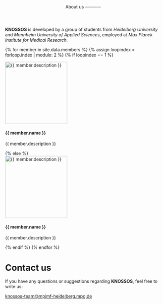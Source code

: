 <header class="major special">
About us
--------
</header>

**KNOSSOS** is developed by a group of students from *Heidelberg University* and *Mannheim University of Applied Sciences*, employed at *Max Planck Institute for Medical Research*.

{% for member in site.data.members %}
{% assign loopindex = forloop.index | modulo: 2 %}
{% if loopindex == 1 %}
<div class="row -text-center">
<div class="col -margin">
<img src="{{ site.baseurl }}images/team/{{ member.picture }}" alt="{{ member.description }}" width="200" height="200">
<h4 class="-no-margin">{{ member.name }}</h4>
<p>{{ member.description }}</p>
</div>
{% else %}
<div class="col -margin">
<img src="{{ site.baseurl }}images/team/{{ member.picture }}" alt="{{ member.description }}" width="200" height="200">
<h4 class="-no-margin">{{ member.name }}</h4>
<p>{{ member.description }}</p>
</div>
</div>
{% endif %}
{% endfor %}


Contact us
==========
If you have any questions or suggestions regarding **KNOSSOS**, feel free to write us:

<a href="mailto:knossos-team@mpimf-heidelberg.mpg.de" class="button special icon fa-envelope">knossos-team@mpimf-heidelberg.mpg.de</a>
